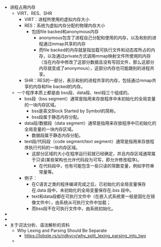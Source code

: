 - 进程占用内存
	- VIRT、RES、SHR
		- VIRT：进程所使用的虚拟内存大小
		- RES：系统为虚拟内存分配的物理内存大小
			- 包括file backed和anonymous内存
				- anonymous包含了进程自己分配和使用的内存，以及和别的进程通过mmap共享的内存
				- 而file backed的内存就是指加载可执行文件和动态库所占的内存，以及通过private方式调用mmap映射文件所使用的内存（当在内存中修改了这部分数据且没有写回文件，那么这部分内存就变成了anonymous），这部分内存也可能跟别的进程共享。
		- SHR：RES的一部分，表示和别的进程共享的内存，包括通过mmap共享的内存和file backed的内存。
	- 一个程序本质上都是由 bss段、data段、text段三个组成的。
		- bss段（bss segment）通常是指用来存放程序中未初始化的全局变量的一块内存区域。
			- bss是英文Block Started by Symbol的简称。
			- bss段属于静态内存分配。
		- data段/数据段（data segment）通常是指用来存放程序中已初始化的全局变量的一块内存区域。
			- 数据段属于静态内存分配。
		- text段/代码段（code segment/text segment）通常是指用来存放程序执行代码的一块内存区域。
			- 这部分区域的大小在程序运行前就已经确定，并且内存区域通常属于只读(某些架构也允许代码段为可写，即允许修改程序)。
				- 在代码段中，也有可能包含一些只读的常数变量，例如字符串常量等。
		- 例子：
			- 在C语言之类的程序编译完成之后，已初始化的全局变量保存在.data 段中，未初始化的全局变量保存在.bss 段中。
			- text和data段都在可执行文件中（在嵌入式系统里一般是固化在镜像文件中），由系统从可执行文件中加载；
			- 而bss段不在可执行文件中，由系统初始化。
-
-
- 关于词法分析、语法解析的资料
	- Why Lexing and Parsing Should Be Separate
		- https://lobste.rs/s/ndkycy/why_split_lexing_parsing_into_two
	-